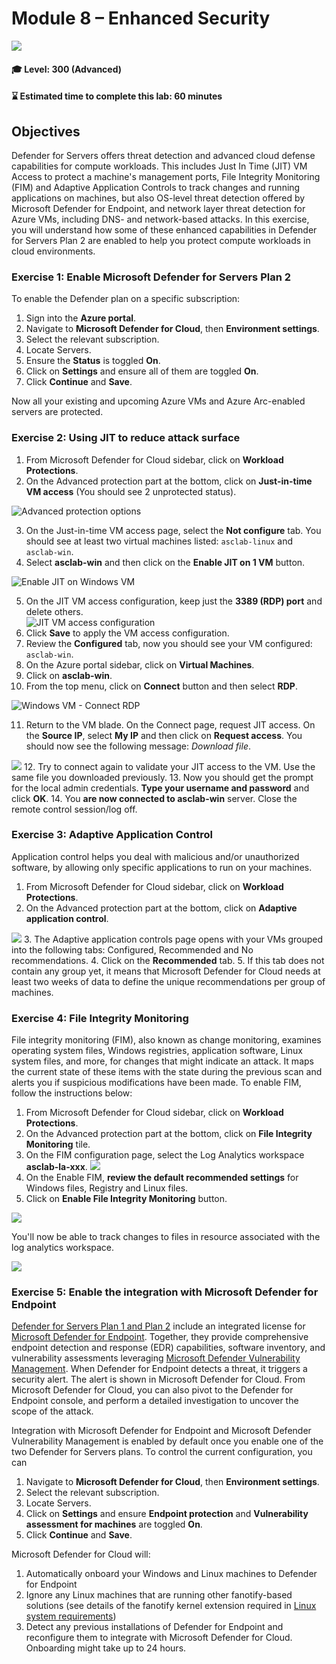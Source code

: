 # Module 8 – Enhanced Security

<p align="left"><img src="../Images/asc-labs-advanced.gif?raw=true"></p>

#### 🎓 Level: 300 (Advanced)
#### ⌛ Estimated time to complete this lab: 60 minutes

## Objectives
Defender for Servers offers threat detection and advanced cloud defense capabilities for compute workloads. This includes Just In Time (JIT) VM Access to protect a machine's management ports, File Integrity Monitoring (FIM) and Adaptive Application Controls to track changes and running applications on machines, but also OS-level threat detection offered by Microsoft Defender for Endpoint, and network layer threat detection for Azure VMs, including DNS- and network-based attacks.
In this exercise, you will understand how some of these enhanced capabilities in Defender for Servers Plan 2 are enabled to help you protect compute workloads in cloud environments.

### Exercise 1: Enable Microsoft Defender for Servers Plan 2
To enable the Defender plan on a specific subscription:
1.	Sign into the **Azure portal**.
2.	Navigate to **Microsoft Defender for Cloud**, then **Environment settings**.
3.	Select the relevant subscription.
4.  Locate Servers. 
5.	Ensure the **Status** is toggled **On**.
6.	Click on **Settings** and ensure all of them are toggled **On**.
7. Click **Continue** and **Save**. 

Now all your existing and upcoming Azure VMs and Azure Arc-enabled servers are protected.

### Exercise 2: Using JIT to reduce attack surface

1.	From Microsoft Defender for Cloud sidebar, click on **Workload Protections**.
2.	On the Advanced protection part at the bottom, click on **Just-in-time VM access** (You should see 2 unprotected status).

![Advanced protection options](../Images/asc-defender-advanced-protection-jit.gif?raw=true)

3.	On the Just-in-time VM access page, select the **Not configure** tab. You should see at least two virtual machines listed: `asclab-linux` and `asclab-win`.
4.	Select **asclab-win** and then click on the **Enable JIT on 1 VM** button.

![Enable JIT on Windows VM](../Images/asc-enable-jit-win-vm.jpg?raw=true)

5.	On the JIT VM access configuration, keep just the **3389 (RDP) port** and delete others.  
![JIT VM access configuration](../Images/asc-jit-vm-access-config.gif?raw=true)
6.	Click **Save** to apply the VM access configuration.
7.	Review the **Configured** tab, now you should see your VM configured: `asclab-win`.
8.	On the Azure portal sidebar, click on **Virtual Machines**.
9.	Click on **asclab-win**.
10.	From the top menu, click on **Connect** button and then select **RDP**.

![Windows VM - Connect RDP](../Images/asc-win-vm-connect-rdp.gif?raw=true)

11.	Return to the VM blade. On the Connect page, request JIT access. On the **Source IP**, select **My IP** and then click on **Request access**. You should now see the following message: *Download file*.

![](../Images/lab8download.gif?raw=true)
12.	Try to connect again to validate your JIT access to the VM. Use the same file you downloaded previously.
13.	Now you should get the prompt for the local admin credentials. **Type your username and password** and click **OK**.
14.	You **are now connected to asclab-win** server. Close the remote control session/log off.

### Exercise 3: Adaptive Application Control

Application control helps you deal with malicious and/or unauthorized software, by allowing only specific applications to run on your machines.

1.	From Microsoft Defender for Cloud sidebar, click on **Workload Protections**.
2.	On the Advanced protection part at the bottom, click on **Adaptive application control**.

![](../Images/lab8aac.gif?raw=true)
3.	The Adaptive application controls page opens with your VMs grouped into the following tabs: Configured, Recommended and No recommendations.
4.	Click on the **Recommended** tab.
5.	If this tab does not contain any group yet, it means that Microsoft Defender for Cloud needs at least two weeks of data to define the unique recommendations per group of machines.

### Exercise 4: File Integrity Monitoring

File integrity monitoring (FIM), also known as change monitoring, examines operating system files, Windows registries, application software, Linux system files, and more, for changes that might indicate an attack.
It maps the current state of these items with the state during the previous scan and alerts you if suspicious modifications have been made. To enable FIM, follow the instructions below:

1.	From Microsoft Defender for Cloud sidebar, click on **Workload Protections**.
2.	On the Advanced protection part at the bottom, click on **File Integrity Monitoring** tile.
3.	On the FIM configuration page, select the Log Analytics workspace **asclab-la-xxx**.
![](../Images/mdfc-fim.png?raw=true)
4.	On the Enable FIM, **review the default recommended settings** for Windows files, Registry and Linux files.
5.	Click on **Enable File Integrity Monitoring** button.

![](../Images/mdfc-enablefim.png?raw=true)

You'll now be able to track changes to files in resource associated with the log analytics workspace.

![](../Images/mdfc-fimtrack.png?raw=true)

### Exercise 5: Enable the integration with Microsoft Defender for Endpoint

[Defender for Servers Plan 1 and Plan 2](https://learn.microsoft.com/en-gb/azure/defender-for-cloud/plan-defender-for-servers-select-plan) include an integrated license for [Microsoft Defender for Endpoint](https://www.microsoft.com/microsoft-365/security/endpoint-defender). Together, they provide comprehensive endpoint detection and response (EDR) capabilities, software inventory, and vulnerability assessments leveraging [Microsoft Defender Vulnerability Management](https://learn.microsoft.com/en-gb/azure/defender-for-cloud/deploy-vulnerability-assessment-defender-vulnerability-management).
When Defender for Endpoint detects a threat, it triggers a security alert. The alert is shown in Microsoft Defender for Cloud. From Microsoft Defender for Cloud, you can also pivot to the Defender for Endpoint console, and perform a detailed investigation to uncover the scope of the attack.
 
Integration with Microsoft Defender for Endpoint and Microsoft Defender Vulnerability Management is enabled by default once you enable one of the two Defender for Servers plans. To control the current configuration, you can

1.  Navigate to **Microsoft Defender for Cloud**, then **Environment settings**.
2.  Select the relevant subscription.
3.  Locate Servers.
4.	Click on **Settings** and ensure **Endpoint protection** and **Vulnerability assessment for machines** are toggled **On**.
5.  Click **Continue** and **Save**. 

Microsoft Defender for Cloud will:
1.	Automatically onboard your Windows and Linux machines to Defender for Endpoint
2.	Ignore any Linux machines that are running other fanotify-based solutions (see details of the fanotify kernel extension required in [Linux system requirements](https://docs.microsoft.com/en-us/microsoft-365/security/defender-endpoint/microsoft-defender-endpoint-linux#system-requirements))
3.	Detect any previous installations of Defender for Endpoint and reconfigure them to integrate with Microsoft Defender for Cloud.
Onboarding might take up to 24 hours.
